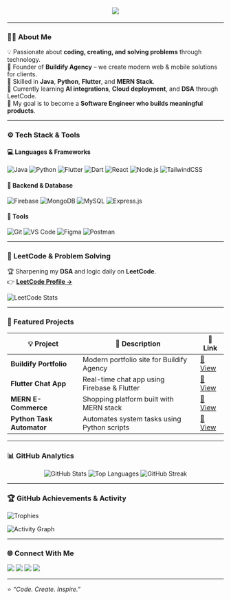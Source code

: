 <!-- Animated Header -->
<h1 align="center">
  <img src="https://readme-typing-svg.herokuapp.com?font=Fira+Code&weight=600&size=26&pause=1000&color=00C2FF&center=true&vCenter=true&width=600&lines=Hey+there!+I'm+Sanjay+👋;Full+Stack+Developer+%7C+Flutter+%26+Web+Enthusiast;Java+%7C+Python+%7C+MERN+Stack;LeetCode+Grinder+%7C+Problem+Solver+💡">
</h1>

---

### 👨‍💻 About Me
💡 Passionate about **coding, creating, and solving problems** through technology.  
🚀 Founder of **Buildify Agency** – we create modern web & mobile solutions for clients.  
🧩 Skilled in **Java**, **Python**, **Flutter**, and **MERN Stack**.  
🌱 Currently learning **AI integrations**, **Cloud deployment**, and **DSA** through LeetCode.  
🎯 My goal is to become a **Software Engineer who builds meaningful products**.

---

### ⚙️ Tech Stack & Tools

#### 💻 Languages & Frameworks
![Java](https://img.shields.io/badge/Java-ED8B00?style=for-the-badge&logo=openjdk&logoColor=white)
![Python](https://img.shields.io/badge/Python-3776AB?style=for-the-badge&logo=python&logoColor=white)
![Flutter](https://img.shields.io/badge/Flutter-02569B?style=for-the-badge&logo=flutter&logoColor=white)
![Dart](https://img.shields.io/badge/Dart-0175C2?style=for-the-badge&logo=dart&logoColor=white)
![React](https://img.shields.io/badge/React-20232A?style=for-the-badge&logo=react&logoColor=61DAFB)
![Node.js](https://img.shields.io/badge/Node.js-43853D?style=for-the-badge&logo=node.js&logoColor=white)
![TailwindCSS](https://img.shields.io/badge/Tailwind_CSS-06B6D4?style=for-the-badge&logo=tailwindcss&logoColor=white)

#### 🧠 Backend & Database
![Firebase](https://img.shields.io/badge/Firebase-FFCA28?style=for-the-badge&logo=firebase&logoColor=black)
![MongoDB](https://img.shields.io/badge/MongoDB-47A248?style=for-the-badge&logo=mongodb&logoColor=white)
![MySQL](https://img.shields.io/badge/MySQL-00758F?style=for-the-badge&logo=mysql&logoColor=white)
![Express.js](https://img.shields.io/badge/Express.js-000000?style=for-the-badge&logo=express&logoColor=white)

#### 🧰 Tools
![Git](https://img.shields.io/badge/Git-F05033?style=for-the-badge&logo=git&logoColor=white)
![VS Code](https://img.shields.io/badge/VS_Code-0078D7?style=for-the-badge&logo=visualstudiocode&logoColor=white)
![Figma](https://img.shields.io/badge/Figma-F24E1E?style=for-the-badge&logo=figma&logoColor=white)
![Postman](https://img.shields.io/badge/Postman-FF6C37?style=for-the-badge&logo=postman&logoColor=white)

---

### 🧩 LeetCode & Problem Solving
🏆 Sharpening my **DSA** and logic daily on **LeetCode**.  
👉 [**LeetCode Profile →**](https://leetcode.com/your-leetcode-username)

![LeetCode Stats](https://leetcard.jacoblin.cool/your-leetcode-username?ext=heatmap&theme=dark)

---

### 💼 Featured Projects

| 💡 Project | 📝 Description | 🔗 Link |
|-------------|----------------|---------|
| **Buildify Portfolio** | Modern portfolio site for Buildify Agency | [🔗 View](https://github.com/SanjayR0302/buildify-portfolio) |
| **Flutter Chat App** | Real-time chat app using Firebase & Flutter | [🔗 View](https://github.com/SanjayR0302/flutter-chat-app) |
| **MERN E-Commerce** | Shopping platform built with MERN stack | [🔗 View](https://github.com/SanjayR0302/mern-ecommerce) |
| **Python Task Automator** | Automates system tasks using Python scripts | [🔗 View](https://github.com/SanjayR0302/python-automation) |

---

### 📊 GitHub Analytics

<div align="center">

![GitHub Stats](https://github-readme-stats.vercel.app/api?username=SanjayR0302&show_icons=true&theme=tokyonight&hide_border=true)
![Top Languages](https://github-readme-stats.vercel.app/api/top-langs/?username=SanjayR0302&layout=compact&theme=tokyonight&hide_border=true)
![GitHub Streak](https://streak-stats.demolab.com?user=SanjayR0302&theme=tokyonight&hide_border=true)

</div>

---

### 🏆 GitHub Achievements & Activity
![Trophies](https://github-profile-trophy.vercel.app/?username=SanjayR0302&theme=tokyonight&margin-w=10&no-frame=true)

![Activity Graph](https://github-readme-activity-graph.vercel.app/graph?username=SanjayR0302&theme=react-dark&hide_border=true&area=true)

---

### 🌐 Connect With Me

<p align="left">
  <a href="mailto:youremail@example.com"><img src="https://img.shields.io/badge/Email-D14836?style=for-the-badge&logo=gmail&logoColor=white"/></a>
  <a href="https://linkedin.com/in/sanjay"><img src="https://img.shields.io/badge/LinkedIn-0077B5?style=for-the-badge&logo=linkedin&logoColor=white"/></a>
  <a href="https://github.com/SanjayR0302"><img src="https://img.shields.io/badge/GitHub-000000?style=for-the-badge&logo=github&logoColor=white"/></a>
  <a href="https://yourwebsite.com"><img src="https://img.shields.io/badge/Portfolio-1E90FF?style=for-the-badge&logo=google-chrome&logoColor=white"/></a>
</p>

---

⭐️ *“Code. Create. Inspire.”*  
